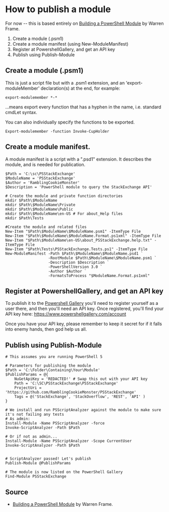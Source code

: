 # How to publish a module

For now -- this is based entirely on [Building a PowerShell Module](http://ramblingcookiemonster.github.io/Building-A-PowerShell-Module/) by Warren Frame.

1. Create a module (.psm1)
2. Create a module manifest (using New-ModuleManifest)
3. Register at PowershellGallery, and get an API key
4. Publish using Publish-Module


## Create a module (.psm1)

This is just a script file but with a .psm1 extension, and an 'export-moduleMember' declaration(s) at the end, for example:

    export-modulemember *-*
    
...means export every function that has a hyphen in the name, i.e. standard cmdLet syntax.

You can also individually specify the functions to be exported.
    
    Export-modulemember -function Invoke-CupHolder

    
## Create a module manifest.

A module manifest is a script with a ".psd1" extension. It describes the module, and is needed for publication.

    
    $Path = 'C:\sc\PSStackExchange'
    $ModuleName = 'PSStackExchange'
    $Author = 'RamblingCookieMonster'
    $Description = 'PowerShell module to query the StackExchange API'

    # Create the module and private function directories
    mkdir $Path\$ModuleName
    mkdir $Path\$ModuleName\Private
    mkdir $Path\$ModuleName\Public
    mkdir $Path\$ModuleName\en-US # For about_Help files
    mkdir $Path\Tests

    #Create the module and related files
    New-Item "$Path\$ModuleName\$ModuleName.psm1" -ItemType File
    New-Item "$Path\$ModuleName\$ModuleName.Format.ps1xml" -ItemType File
    New-Item "$Path\$ModuleName\en-US\about_PSStackExchange.help.txt" -ItemType File
    New-Item "$Path\Tests\PSStackExchange.Tests.ps1" -ItemType File
    New-ModuleManifest -Path $Path\$ModuleName\$ModuleName.psd1 `
                       -RootModule $Path\$ModuleName\$ModuleName.psm1 `
                       -Description $Description `
                       -PowerShellVersion 3.0 `
                       -Author $Author `
                       -FormatsToProcess "$ModuleName.Format.ps1xml"
                       



## Register at PowershellGallery, and get an API key

To publish it to the [Powershell Gallery](https://www.powershellgallery.com/) you'll need to register yourself as a user there, and then you'll need an API key. Once registered, you'll find your API key here: https://www.powershellgallery.com/account

Once you have your API key, please remember to keep it secret for if it falls into enemy hands, then god help us all.


## Publish using Publish-Module


    # This assumes you are running PowerShell 5

    # Parameters for publishing the module
    $Path = 'C:\Folder\Containing\Your\Module'
    $PublishParams = @{
        NuGetApiKey = 'REDACTED!' # Swap this out with your API key
        Path = 'C:\SC\PSStackExchange\PSStackExchange'
        ProjectUri = 'https://github.com/RamblingCookieMonster/PSStackExchange'
        Tags = @('StackExchange', 'StackOverflow', 'REST', 'API' )
    }

    # We install and run PSScriptAnalyzer against the module to make sure it's not failing any tests
    # As admin:
    Install-Module -Name PSScriptAnalyzer -force
    Invoke-ScriptAnalyzer -Path $Path
    
    # Or if not as admin...
    Install-Module -Name PSScriptAnalyzer -Scope CurrentUser
    Invoke-ScriptAnalyzer -Path $Path
    

    # ScriptAnalyzer passed! Let's publish
    Publish-Module @PublishParams

    # The module is now listed on the PowerShell Gallery
    Find-Module PSStackExchange



## Source

 * [Building a PowerShell Module](http://ramblingcookiemonster.github.io/Building-A-PowerShell-Module/) by Warren Frame.